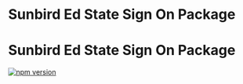 # Sunbird Ed State Sign On Package

# Sunbird Ed State Sign On Package

[![npm version](https://img.shields.io/npm/v/sunbird-ed-state-sign-on.svg)](https://www.npmjs.com/package/sso-sunbird-helper)
